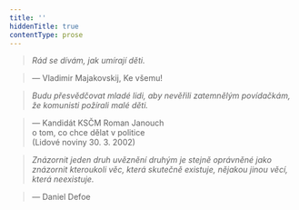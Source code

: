 ```yaml
---
title: ''
hiddenTitle: true
contentType: prose
---
```


<section>

> 

> 

> 

> _Rád se dívám, jak umírají děti._

> — Vladimir Majakovskij, Ke všemu!

> _Budu přesvědčovat mladé lidi, aby nevěřili zatemnělým povídačkám, že komunisti požírali malé děti._

> — Kandidát KSČM Roman Janouch  
> o tom, co chce dělat v politice  
> (Lidové noviny 30. 3. 2002)

> _Znázornit jeden druh uvěznění druhým je stejně oprávněné jako znázornit kteroukoli věc, která skutečně existuje, nějakou jinou věcí, která neexistuje._

> — Daniel Defoe

</section>
